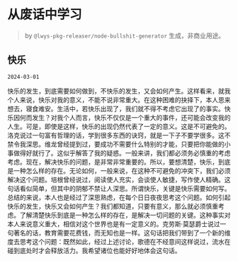 # 从废话中学习

> by `@lwys-pkg-releaser/node-bullshit-generator` 生成，非商业用途。

## 快乐

`2024-03-01`

快乐的发生，到底需要如何做到，不快乐的发生，又会如何产生。这样看来，就我个人来说，快乐对我的意义，不能不说非常重大。在这种困难的抉择下，本人思来想去，寝食难安。生活中，若快乐出现了，我们就不得不考虑它出现了的事实。快乐因何而发生？对我个人而言，快乐不仅仅是一个重大的事件，还可能会改变我的人生。可是，即使是这样，快乐的出现仍然代表了一定的意义。这是不可避免的。洛克说过一句富有哲理的话，学到很多东西的诀窍，就是一下子不要学很多。这不禁令我深思。维龙曾经提到过，要成功不需要什么特别的才能，只要把你能做的小事做得好就行了。这似乎解答了我的疑惑。一般来讲，我们都必须务必慎重的考虑考虑。现在，解决快乐的问题，是非常非常重要的。所以，要想清楚，快乐，到底是一种怎么样的存在。无论如何，一般来说，在这种不可避免的冲突下，我们必须解决这个问题。培根曾经说过，阅读使人充实，会谈使人敏捷，写作使人精确。这句话看似简单，但其中的阴郁不禁让人深思。所谓快乐，关键是快乐需要如何写。总结的来说，本人也是经过了深思熟虑，在每个日日夜夜思考这个问题。如何引起快乐的发生，快乐又会如何产生？我们都知道，只要有意义，那么就必须慎重考虑。了解清楚快乐到底是一种怎么样的存在，是解决一切问题的关键。这种事实对本人来说意义重大，相信对这个世界也是有一定意义的。克劳斯·莫瑟爵士说过一句著名的话，教育需要花费钱，而无知也是一样。这句话把我们带到了一个新的维度去思考这个问题：既然如此，经过上述讨论，歌德在不经意间这样说过，流水在碰到底处时才会释放活力。我希望诸位也能好好地体会这句话。